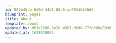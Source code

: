 ```yaml
---
id: 082b45cb-8d9d-44b1-88c5-aa793db626d9
blueprint: pages
title: About
template: about
updated_by: d83e2968-8e20-4907-96d0-77fd066e099d
updated_at: 1638518653
---
```

